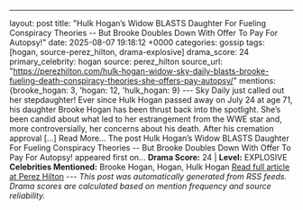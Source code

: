 ---
layout: post
title: "Hulk Hogan’s Widow BLASTS Daughter For Fueling Conspiracy Theories -- But Brooke Doubles Down With Offer To Pay For Autopsy!"
date: 2025-08-07 19:18:12 +0000
categories: gossip
tags: [hogan, source-perez_hilton, drama-explosive]
drama_score: 24
primary_celebrity: hogan
source: perez_hilton
source_url: "https://perezhilton.com/hulk-hogan-widow-sky-daily-blasts-brooke-fueling-death-conspiracy-theories-she-offers-pay-autopsy/"
mentions: {brooke_hogan: 3, 'hogan: 12, 'hulk_hogan: 9} --- Sky Daily just called out her stepdaughter! Ever since Hulk Hogan passed away on July 24 at age 71, his daughter Brooke Hogan has been thrust back into the spotlight. She’s been candid about what led to her estrangement from the WWE star and, more controversially, her concerns about his death. After his cremation approval [...] Read More... The post Hulk Hogan’s Widow BLASTS Daughter For Fueling Conspiracy Theories -- But Brooke Doubles Down With Offer To Pay For Autopsy! appeared first on... **Drama Score:** 24 | **Level:** EXPLOSIVE **Celebrities Mentioned:** Brooke Hogan, Hogan, Hulk Hogan [Read full article at Perez Hilton](https://perezhilton.com/hulk-hogan-widow-sky-daily-blasts-brooke-fueling-death-conspiracy-theories-she-offers-pay-autopsy/) --- *This post was automatically generated from RSS feeds. Drama scores are calculated based on mention frequency and source reliability.*